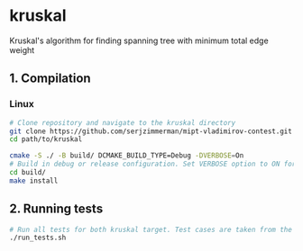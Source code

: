 # kruskal

Kruskal's algorithm for finding spanning tree with minimum total edge weight

## 1. Compilation

### Linux
```sh
# Clone repository and navigate to the kruskal directory
git clone https://github.com/serjzimmerman/mipt-vladimirov-contest.git
cd path/to/kruskal

cmake -S ./ -B build/ DCMAKE_BUILD_TYPE=Debug -DVERBOSE=On
# Build in debug or release configuration. Set VERBOSE option to ON for verbose errors
cd build/
make install
```

## 2. Running tests
```sh
# Run all tests for both kruskal target. Test cases are taken from the contest problem
./run_tests.sh
```
